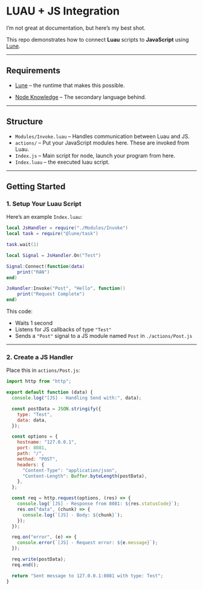 # LUAU + JS Integration

I’m not great at documentation, but here’s my best shot.

This repo demonstrates how to connect **Luau** scripts to **JavaScript** using [Lune](https://lune-org.github.io/docs/getting-started/1-installation).

---

## Requirements

* [Lune](https://lune-org.github.io/docs/getting-started/1-installation) – the runtime that makes this possible.

* [Node Knowledge](https://nodejs.org/docs/latest/api/) – The secondary language behind.

---

## Structure

* `Modules/Invoke.luau` – Handles communication between Luau and JS.
* `actions/` – Put your JavaScript modules here. These are invoked from Luau.
* `Index.js` – Main script for node, launch your program from here.
* `Index.luau` – the executed luau script.

---

## Getting Started

### 1. Setup Your Luau Script

Here’s an example `Index.luau`:

```lua
local JsHandler = require("./Modules/Invoke")
local task = require("@lune/task")

task.wait(1)

local Signal = JsHandler.On("Test")

Signal:Connect(function(data)
    print("RAN")
end)

JsHandler:Invoke("Post", "Hello", function()
    print("Request Complete")
end)
```

This code:

* Waits 1 second
* Listens for JS callbacks of type `"Test"`
* Sends a `"Post"` signal to a JS module named `Post` in `./actions/Post.js`

---

### 2. Create a JS Handler

Place this in `actions/Post.js`:

```js
import http from "http";

export default function (data) {
  console.log("[JS] - Handling Send with:", data);

  const postData = JSON.stringify({
    type: "Test",
    data: data,
  });

  const options = {
    hostname: "127.0.0.1",
    port: 8081,
    path: "/",
    method: "POST",
    headers: {
      "Content-Type": "application/json",
      "Content-Length": Buffer.byteLength(postData),
    },
  };

  const req = http.request(options, (res) => {
    console.log(`[JS] - Response from 8081: ${res.statusCode}`);
    res.on("data", (chunk) => {
      console.log(`[JS] - Body: ${chunk}`);
    });
  });

  req.on("error", (e) => {
    console.error(`[JS] - Request error: ${e.message}`);
  });

  req.write(postData);
  req.end();

  return "Sent message to 127.0.0.1:8081 with type: Test";
}
```